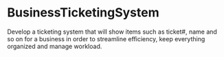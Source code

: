 # BusinessTicketingSystem
Develop a ticketing system that will show items such as ticket#, name and so on for a business in order to streamline efficiency, keep everything organized and manage workload.
